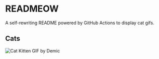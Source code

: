# READMEOW

A self-rewriting README powered by GitHub Actions to display cat gifs.

## Cats

![Cat Kitten GIF by Demic](https://media3.giphy.com/media/3oriO0OEd9QIDdllqo/200.gif?cid=9acd02dazxcvhs38xx8cj1waxdqtix742gtbt2i6k97yy3nl&ep=v1_gifs_search&rid=200.gif&ct=g)
